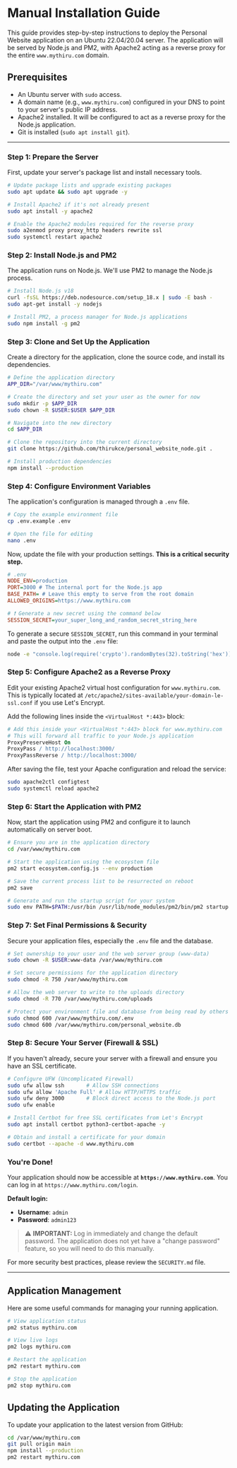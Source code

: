 # Manual Installation Guide

This guide provides step-by-step instructions to deploy the Personal Website application on an Ubuntu 22.04/20.04 server. The application will be served by Node.js and PM2, with Apache2 acting as a reverse proxy for the entire `www.mythiru.com` domain.

## Prerequisites

*   An Ubuntu server with `sudo` access.
*   A domain name (e.g., `www.mythiru.com`) configured in your DNS to point to your server's public IP address.
*   Apache2 installed. It will be configured to act as a reverse proxy for the Node.js application.
*   Git is installed (`sudo apt install git`).

---

### Step 1: Prepare the Server

First, update your server's package list and install necessary tools.

```bash
# Update package lists and upgrade existing packages
sudo apt update && sudo apt upgrade -y

# Install Apache2 if it's not already present
sudo apt install -y apache2

# Enable the Apache2 modules required for the reverse proxy
sudo a2enmod proxy proxy_http headers rewrite ssl
sudo systemctl restart apache2
```

### Step 2: Install Node.js and PM2

The application runs on Node.js. We'll use PM2 to manage the Node.js process.

```bash
# Install Node.js v18
curl -fsSL https://deb.nodesource.com/setup_18.x | sudo -E bash -
sudo apt-get install -y nodejs

# Install PM2, a process manager for Node.js applications
sudo npm install -g pm2
```

### Step 3: Clone and Set Up the Application

Create a directory for the application, clone the source code, and install its dependencies.

```bash
# Define the application directory
APP_DIR="/var/www/mythiru.com"

# Create the directory and set your user as the owner for now
sudo mkdir -p $APP_DIR
sudo chown -R $USER:$USER $APP_DIR

# Navigate into the new directory
cd $APP_DIR

# Clone the repository into the current directory
git clone https://github.com/thirukce/personal_website_node.git .

# Install production dependencies
npm install --production
```

### Step 4: Configure Environment Variables

The application's configuration is managed through a `.env` file.

```bash
# Copy the example environment file
cp .env.example .env

# Open the file for editing
nano .env
```

Now, update the file with your production settings. **This is a critical security step.**

```ini
# .env
NODE_ENV=production
PORT=3000 # The internal port for the Node.js app
BASE_PATH= # Leave this empty to serve from the root domain
ALLOWED_ORIGINS=https://www.mythiru.com

# ❗️ Generate a new secret using the command below
SESSION_SECRET=your_super_long_and_random_secret_string_here
```

To generate a secure `SESSION_SECRET`, run this command in your terminal and paste the output into the `.env` file:
```bash
node -e "console.log(require('crypto').randomBytes(32).toString('hex'))"
```

### Step 5: Configure Apache2 as a Reverse Proxy

Edit your existing Apache2 virtual host configuration for `www.mythiru.com`. This is typically located at `/etc/apache2/sites-available/your-domain-le-ssl.conf` if you use Let's Encrypt.

Add the following lines inside the `<VirtualHost *:443>` block:

```apache
# Add this inside your <VirtualHost *:443> block for www.mythiru.com
# This will forward all traffic to your Node.js application
ProxyPreserveHost On
ProxyPass / http://localhost:3000/
ProxyPassReverse / http://localhost:3000/
```

After saving the file, test your Apache configuration and reload the service:

```bash
sudo apache2ctl configtest
sudo systemctl reload apache2
```

### Step 6: Start the Application with PM2

Now, start the application using PM2 and configure it to launch automatically on server boot.

```bash
# Ensure you are in the application directory
cd /var/www/mythiru.com

# Start the application using the ecosystem file
pm2 start ecosystem.config.js --env production

# Save the current process list to be resurrected on reboot
pm2 save

# Generate and run the startup script for your system
sudo env PATH=$PATH:/usr/bin /usr/lib/node_modules/pm2/bin/pm2 startup systemd -u $USER --hp /home/$USER
```

### Step 7: Set Final Permissions & Security

Secure your application files, especially the `.env` file and the database.

```bash
# Set ownership to your user and the web server group (www-data)
sudo chown -R $USER:www-data /var/www/mythiru.com

# Set secure permissions for the application directory
sudo chmod -R 750 /var/www/mythiru.com

# Allow the web server to write to the uploads directory
sudo chmod -R 770 /var/www/mythiru.com/uploads

# Protect your environment file and database from being read by others
sudo chmod 600 /var/www/mythiru.com/.env
sudo chmod 600 /var/www/mythiru.com/personal_website.db
```

### Step 8: Secure Your Server (Firewall & SSL)

If you haven't already, secure your server with a firewall and ensure you have an SSL certificate.

```bash
# Configure UFW (Uncomplicated Firewall)
sudo ufw allow ssh       # Allow SSH connections
sudo ufw allow 'Apache Full' # Allow HTTP/HTTPS traffic
sudo ufw deny 3000       # Block direct access to the Node.js port
sudo ufw enable

# Install Certbot for free SSL certificates from Let's Encrypt
sudo apt install certbot python3-certbot-apache -y

# Obtain and install a certificate for your domain
sudo certbot --apache -d www.mythiru.com
```

### You're Done!

Your application should now be accessible at **`https://www.mythiru.com`**. You can log in at `https://www.mythiru.com/login`.

**Default login:**
*   **Username**: `admin`
*   **Password**: `admin123`

> ⚠️ **IMPORTANT:** Log in immediately and change the default password. The application does not yet have a "change password" feature, so you will need to do this manually.

For more security best practices, please review the `SECURITY.md` file.

---
## Application Management

Here are some useful commands for managing your running application.

```bash
# View application status
pm2 status mythiru.com

# View live logs
pm2 logs mythiru.com

# Restart the application
pm2 restart mythiru.com

# Stop the application
pm2 stop mythiru.com
```

## Updating the Application

To update your application to the latest version from GitHub:

```bash
cd /var/www/mythiru.com
git pull origin main
npm install --production
pm2 restart mythiru.com
```
